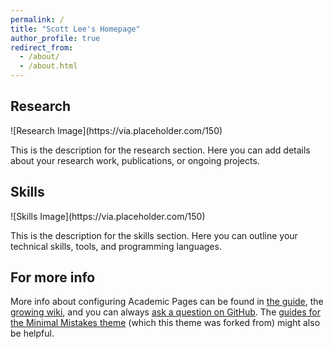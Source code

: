 ```yaml
---
permalink: /
title: "Scott Lee's Homepage"
author_profile: true
redirect_from: 
  - /about/
  - /about.html
---
```


Research
------

<div class="two-column">
  <div class="column-left">
    <!-- Insert dummy image here -->
    ![Research Image](https://via.placeholder.com/150)
  </div>
  <div class="column-right">
    <p>This is the description for the research section. Here you can add details about your research work, publications, or ongoing projects.</p>
  </div>
</div>

Skills
------

<div class="two-column">
  <div class="column-left">
    <!-- Insert dummy image here -->
    ![Skills Image](https://via.placeholder.com/150)
  </div>
  <div class="column-right">
    <p>This is the description for the skills section. Here you can outline your technical skills, tools, and programming languages.</p>
  </div>
</div>

For more info
------
More info about configuring Academic Pages can be found in [the guide](https://academicpages.github.io/markdown/), the [growing wiki](https://github.com/academicpages/academicpages.github.io/wiki), and you can always [ask a question on GitHub](https://github.com/academicpages/academicpages.github.io/discussions). The [guides for the Minimal Mistakes theme](https://mmistakes.github.io/minimal-mistakes/docs/configuration/) (which this theme was forked from) might also be helpful.
